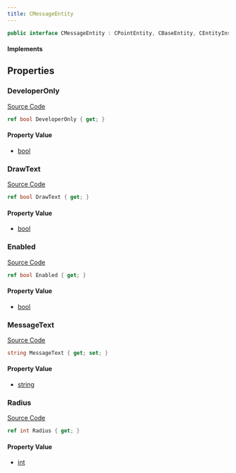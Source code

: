 ```yaml
---
title: CMessageEntity
---
```


```csharp
public interface CMessageEntity : CPointEntity, CBaseEntity, CEntityInstance, ISchemaClass<CEntityInstance>, ISchemaClass<CBaseEntity>, ISchemaClass<CPointEntity>, ISchemaClass<CMessageEntity>, ISchemaField, ISchemaClass, INativeHandle
```

#### Implements

## Properties

### DeveloperOnly

[Source Code](https://github.com/swiftly-solution/swiftlys2/blob/beta/managed/src/SwiftlyS2.Generated/Schemas/Interfaces/CMessageEntity.cs#L22)

```csharp
ref bool DeveloperOnly { get; }
```

#### Property Value

- [bool](https://learn.microsoft.com/dotnet/api/system.boolean)

### DrawText

[Source Code](https://github.com/swiftly-solution/swiftlys2/blob/beta/managed/src/SwiftlyS2.Generated/Schemas/Interfaces/CMessageEntity.cs#L20)

```csharp
ref bool DrawText { get; }
```

#### Property Value

- [bool](https://learn.microsoft.com/dotnet/api/system.boolean)

### Enabled

[Source Code](https://github.com/swiftly-solution/swiftlys2/blob/beta/managed/src/SwiftlyS2.Generated/Schemas/Interfaces/CMessageEntity.cs#L24)

```csharp
ref bool Enabled { get; }
```

#### Property Value

- [bool](https://learn.microsoft.com/dotnet/api/system.boolean)

### MessageText

[Source Code](https://github.com/swiftly-solution/swiftlys2/blob/beta/managed/src/SwiftlyS2.Generated/Schemas/Interfaces/CMessageEntity.cs#L18)

```csharp
string MessageText { get; set; }
```

#### Property Value

- [string](https://learn.microsoft.com/dotnet/api/system.string)

### Radius

[Source Code](https://github.com/swiftly-solution/swiftlys2/blob/beta/managed/src/SwiftlyS2.Generated/Schemas/Interfaces/CMessageEntity.cs#L16)

```csharp
ref int Radius { get; }
```

#### Property Value

- [int](https://learn.microsoft.com/dotnet/api/system.int32)

